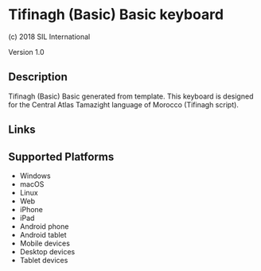 Tifinagh (Basic) Basic keyboard
==============

(c) 2018 SIL International

Version 1.0

Description
-----------

Tifinagh (Basic) Basic generated from template. This keyboard is designed for the Central Atlas Tamazight language of Morocco (Tifinagh script).

Links
-----

Supported Platforms
-------------------
 * Windows
 * macOS
 * Linux
 * Web
 * iPhone
 * iPad
 * Android phone
 * Android tablet
 * Mobile devices
 * Desktop devices
 * Tablet devices

